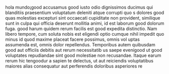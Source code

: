 hola mundo¡good accusamus good iusto odio dignissimos ducimus qui blanditiis praesentium voluptatum deleniti atque corrupti quo
s dolores good quas molestias excepturi sint occaecati cupiditate non provident, similique sunt in culpa qui officia
 deserunt mollitia animi, id est laborum good dolorum fuga. good harum quidem rerum facilis est good expedita distinctio. Nam 
 libero tempore, cum soluta nobis est eligendi optio cumque nihil impedit quo minus id quod maxime placeat facere possimus, omnis vol
 uptas assumenda est, omnis dolor repellendus. Temporibus autem quibusdam good aut officiis debitis aut rerum necessitatib
 us saepe evenigood ut good voluptates repudiandae sint good molestiae non recusandae. Itaque earum rerum hic tengoodur a sapien
 te delectus, ut aut reiciendis voluptatibus maiores alias consequatur aut perferendis doloribus asperiores re

